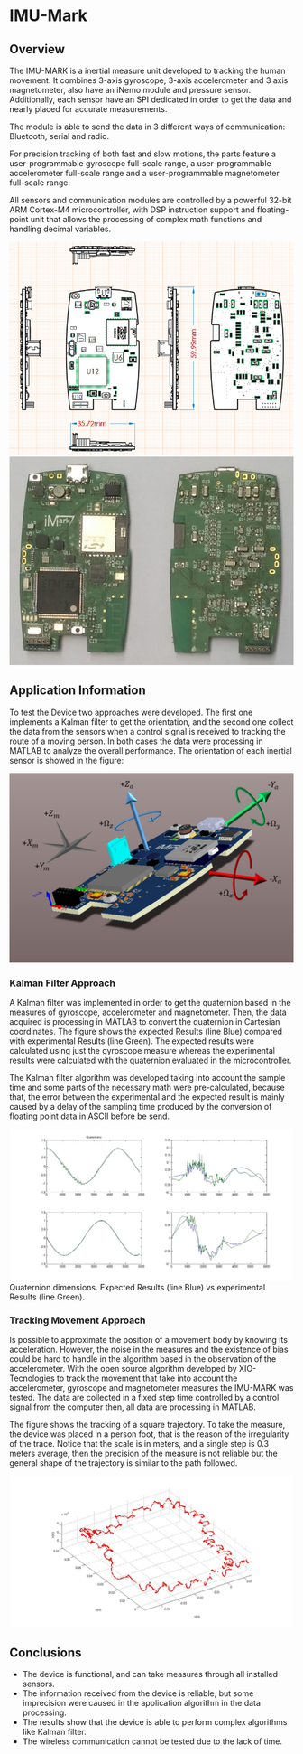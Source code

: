 # IMU-Mark
## Overview
The IMU-MARK is a inertial measure unit developed to tracking the human movement. It combines 3-axis gyroscope, 3-axis accelerometer and 3 axis magnetometer, also have an iNemo module and pressure sensor. Additionally, each sensor have an SPI dedicated in order to get the data and nearly placed for accurate measurements. 

The module is able to send the data in 3 different ways of communication: Bluetooth, serial and radio.

For precision tracking of both fast and slow motions, the parts feature a user-programmable gyroscope full-scale range, a user-programmable accelerometer full-scale range and a user-programmable magnetometer full-scale range.

All sensors and communication modules are controlled by a powerful 32-bit ARM Cortex-M4 microcontroller, with DSP instruction support and floating-point unit that allows the processing of complex math functions and handling decimal variables.

![Device Dimensions and final product.](images/dimentions.png) 
![](images/Real.png)

## Application Information

To test the Device two approaches were developed. The first one implements a Kalman filter to get the orientation, and the second one collect the data from the sensors when a control signal is received to tracking the route of a moving person. In both cases the data were processing in MATLAB to analyze the overall performance.
The orientation of each inertial sensor is showed in the figure:

![](images/Orientation.png)

### Kalman Filter Approach

A Kalman filter was implemented in order to get the quaternion based in the measures of gyroscope, accelerometer and magnetometer. Then, the data acquired is processing in MATLAB to convert the quaternion in Cartesian coordinates. The figure shows the expected Results (line Blue) compared with experimental Results (line Green). The expected results were calculated using just the gyroscope measure whereas the experimental results were calculated with the quaternion evaluated in the microcontroller.

The Kalman filter algorithm was developed taking into account the sample time and  some parts of the necessary math were pre-calculated, because that, the error between the experimental and the expected result is mainly caused by a delay of the sampling time produced by the conversion of floating point data in ASCII before be send.  

![Quaternion dimensions. Expected Results (line Blue) vs experimental Results (line Green).](images/Kalman.jpg)
Quaternion dimensions. Expected Results (line Blue) vs experimental Results (line Green).

### Tracking Movement Approach

Is possible to approximate the position of a movement body by knowing its acceleration. However, the noise in the measures and the existence of bias could be hard to handle in the algorithm based in the observation of the accelerometer. With the open source algorithm developed by  XIO-Tecnologies to track the movement that take into account the accelerometer, gyroscope and magnetometer measures the IMU-MARK was tested. The data are collected in a fixed step time controlled by a control signal from the computer then, all data are processing in MATLAB.

The figure shows the tracking of a square trajectory. To take the measure, the device was placed in a person foot, that is the reason of the irregularity of the trace. Notice that the scale is in meters, and a single step is 0.3 meters average, then the precision of the measure is not reliable but the general shape of the trajectory is similar to the path followed.

![Plot of the movement traking](images/Traking.jpg)

## Conclusions

* The device is functional, and can take measures through all installed sensors. 
* The information received from the device is reliable, but some imprecision were caused in the application algorithm in the data processing.
* The results show that the device is able to perform complex algorithms like Kalman filter.
* The wireless communication cannot be tested due to the lack of time.
